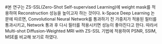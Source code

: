 

#본 연구는 ZS-SSL(Zero-Shot Self-supervised Learning)에 weight mask를 적용하여 Reconstruction 성능을 높이고자 하는 것이다. k-Space Deep Learning 논문에 따르면, Convolutional Neural Network를 통과하기 전 가중치가 적용된 필터를 통과시키고, Network 통과 후 다시 필터를 적용시키면 성능이 좋아진다고 한다. 따라서 Multi-shot Diffusion-Weighted MRI with ZS-SSL 기법에 적용하여 PSNR, SSIM, MSE를 비교해 보기로 하였다. 
